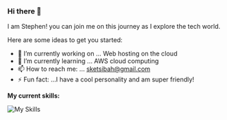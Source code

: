 ### Hi there 👋
I am Stephen! you can join me on this journey as I explore the tech world.

Here are some ideas to get you started:

- 🔭 I’m currently working on ... Web hosting on the cloud
- 🌱 I’m currently learning ... AWS cloud computing
- 📫 How to reach me: ... sketsibah@gmail.com
- ⚡ Fun fact: ...I have a cool personality and am super friendly!
  
**My current skills:**

![My Skills](https://skillicons.dev/icons?i=aws,linux,py,git,github,html,css,photoshop,illustrator)

<!--
**StephenEts/StephenEts** is a ✨ _special_ ✨ repository because its `README.md` (this file) appears on your GitHub profile.
- 🤔 I’m looking for help with ...
- 👯 I’m looking to collaborate on ...
- 💬 Ask me about ...

-->
